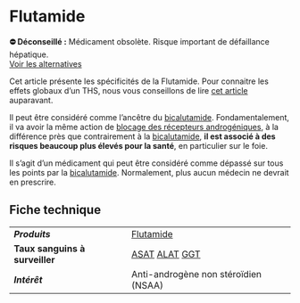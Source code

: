 # Flutamide

**⛔ Déconseillé :** Médicament obsolète. Risque important de défaillance hépatique.  
[Voir les alternatives](https://wikitrans.co/ths-fem/anti-androgenes/)

Cet article présente les spécificités de la Flutamide. Pour connaitre les effets globaux d’un THS, nous vous conseillons de lire [cet article](https://wikitrans.co/ths-fem/effets/) auparavant.

Il peut être considéré comme l’ancêtre du [bicalutamide](https://wikitrans.co/ths-fem/anti-androgenes/bicalutamide/). Fondamentalement, il va avoir la même action de [blocage des récepteurs androgéniques](https://wikitrans.co/ths-fem/anti-androgenes/#bloqueurs), à la différence près que contrairement à la [bicalutamide](https://wikitrans.co/ths-fem/anti-androgenes/bicalutamide/), **il est associé à des risques beaucoup plus élevés pour la santé**, en particulier sur le foie. 

Il s’agit d’un médicament qui peut être considéré comme dépassé sur tous les points par la [bicalutamide](https://wikitrans.co/ths-fem/anti-androgenes/bicalutamide/). Normalement, plus aucun médecin ne devrait en prescrire.

## Fiche technique

|   |   |
|---|---|
|**_Produits_**|[Flutamide](https://www.vidal.fr/substances/1534/flutamide/)|
|**Taux sanguins à surveiller**|[ASAT](https://fr.wikipedia.org/wiki/Aspartate_aminotransf%C3%A9rase) [ALAT](https://fr.wikipedia.org/wiki/Alanine_aminotransf%C3%A9rase) [GGT](https://fr.wikipedia.org/wiki/Gamma-glutamyltranspeptidase)|
|**_Intérêt_**|Anti-androgène non stéroïdien (NSAA)|
